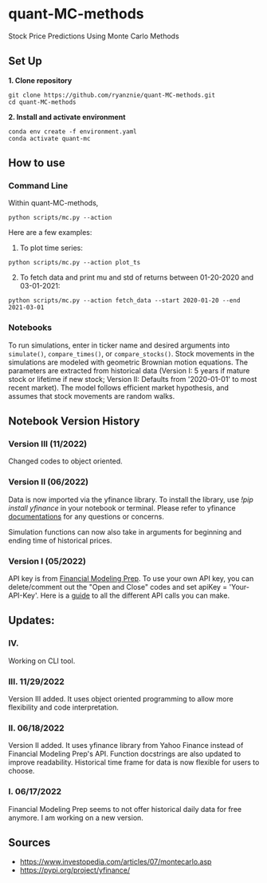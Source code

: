 # quant-MC-methods
Stock Price Predictions Using Monte Carlo Methods


## Set Up
**1. Clone repository**

```
git clone https://github.com/ryanznie/quant-MC-methods.git
cd quant-MC-methods
```

**2. Install and activate environment**

```
conda env create -f environment.yaml
conda activate quant-mc
```

## How to use

### Command Line

Within quant-MC-methods, 
```
python scripts/mc.py --action 
```

Here are a few examples:
1. To plot time series: 
```
python scripts/mc.py --action plot_ts
```
2. To fetch data and print mu and std of returns between 01-20-2020 and 03-01-2021:
```
python scripts/mc.py --action fetch_data --start 2020-01-20 --end 2021-03-01
```

### Notebooks

To run simulations, enter in ticker name and desired arguments into `simulate()`, `compare_times()`, or `compare_stocks()`. 
Stock movements in the simulations are modeled with geometric Brownian motion equations. The parameters are extracted from historical data (Version I: 5 years if mature stock or lifetime if new stock; Version II: Defaults from '2020-01-01' to most recent market). The model follows efficient market hypothesis, and assumes that stock movements are random walks.

## Notebook Version History

### Version III (11/2022)

Changed codes to object oriented.

### Version II (06/2022)

Data is now imported via the yfinance library. To install the library, use *!pip install yfinance* in your notebook or terminal. Please refer to yfinance [documentations](https://pypi.org/project/yfinance/) for any questions or concerns. 

Simulation functions can now also take in arguments for beginning and ending time of historical prices.

### Version I (05/2022)

API key is from [Financial Modeling Prep](https://site.financialmodelingprep.com). To use your own API key, you can delete/comment out the "Open and Close" codes and set apiKey = 'Your-API-Key'. Here is a [guide](https://site.financialmodelingprep.com/developer/docs) to all the different API calls you can make.

## Updates:

### IV.
Working on CLI tool.

### III. 11/29/2022
Version III added. It uses object oriented programming to allow more flexibility and code interpretation.

### II. 06/18/2022
Version II added. It uses yfinance library from Yahoo Finance instead of Financial Modeling Prep's API. Function docstrings are also updated to improve readability. Historical time frame for data is now flexible for users to choose.

### I. 06/17/2022
Financial Modeling Prep seems to not offer historical daily data for free anymore. I am working on a new version.

## Sources
* https://www.investopedia.com/articles/07/montecarlo.asp </br>
* https://pypi.org/project/yfinance/
